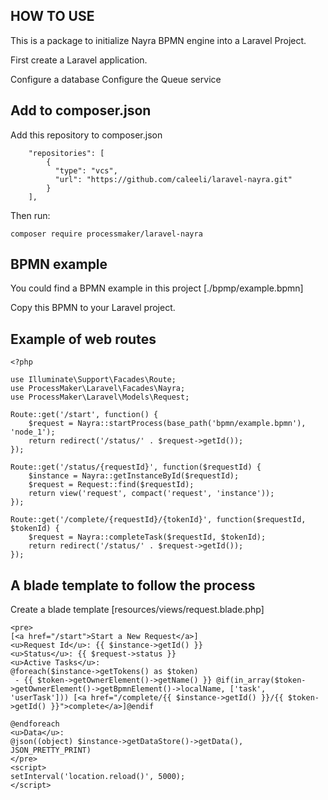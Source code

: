 ## HOW TO USE

This is a package to initialize Nayra BPMN engine into a Laravel Project.

First create a Laravel application.

Configure a database
Configure the Queue service

## Add to composer.json
Add this repository to composer.json
```
    "repositories": [
        {
          "type": "vcs",
          "url": "https://github.com/caleeli/laravel-nayra.git"
        }
    ],
```
Then run:
```
composer require processmaker/laravel-nayra
```

## BPMN example

You could find a BPMN example in this project [./bpmp/example.bpmn]

Copy this BPMN to your Laravel project.

## Example of web routes

```
<?php

use Illuminate\Support\Facades\Route;
use ProcessMaker\Laravel\Facades\Nayra;
use ProcessMaker\Laravel\Models\Request;

Route::get('/start', function() {
    $request = Nayra::startProcess(base_path('bpmn/example.bpmn'), 'node_1');
    return redirect('/status/' . $request->getId());
});

Route::get('/status/{requestId}', function($requestId) {
    $instance = Nayra::getInstanceById($requestId);
    $request = Request::find($requestId);
    return view('request', compact('request', 'instance'));
});

Route::get('/complete/{requestId}/{tokenId}', function($requestId, $tokenId) {
    $request = Nayra::completeTask($requestId, $tokenId);
    return redirect('/status/' . $request->getId());
});

```

## A blade template to follow the process
Create a blade template [resources/views/request.blade.php]

```
<pre>
[<a href="/start">Start a New Request</a>]
<u>Request Id</u>: {{ $instance->getId() }}
<u>Status</u>: {{ $request->status }}
<u>Active Tasks</u>:
@foreach($instance->getTokens() as $token)
 - {{ $token->getOwnerElement()->getName() }} @if(in_array($token->getOwnerElement()->getBpmnElement()->localName, ['task', 'userTask'])) [<a href="/complete/{{ $instance->getId() }}/{{ $token->getId() }}">complete</a>]@endif

@endforeach
<u>Data</u>:
@json((object) $instance->getDataStore()->getData(), JSON_PRETTY_PRINT)
</pre>
<script>
setInterval('location.reload()', 5000);
</script>
```
